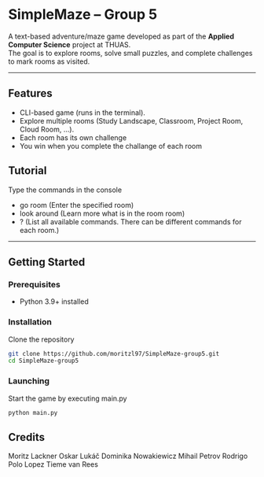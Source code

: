 # SimpleMaze – Group 5

A text-based adventure/maze game developed as part of the **Applied Computer Science** project at THUAS.  
The goal is to explore rooms, solve small puzzles, and complete challenges to mark rooms as visited.

---

## Features
- CLI-based game (runs in the terminal).
- Explore multiple rooms (Study Landscape, Classroom, Project Room, Cloud Room, …).
- Each room has its own challenge
- You win when you complete the challange of each room

## Tutorial
Type the commands in the console
- go room (Enter the specified room)
- look around (Learn more what is in the room room)
- ? (List all available commands. There can be different commands for each room.)

---

## Getting Started

### Prerequisites
- Python 3.9+ installed

### Installation
Clone the repository
```bash
git clone https://github.com/moritzl97/SimpleMaze-group5.git
cd SimpleMaze-group5
```

### Launching
Start the game by executing main.py
```bash
python main.py
```

## Credits
Moritz Lackner
Oskar Lukáč
Dominika Nowakiewicz
Mihail Petrov
Rodrigo Polo Lopez
Tieme van Rees
